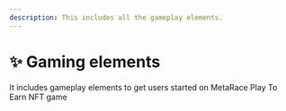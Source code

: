 ```yaml
---
description: This includes all the gameplay elements.
---
```


# ✨ Gaming elements

It includes gameplay elements to get users started on MetaRace Play To Earn NFT game
